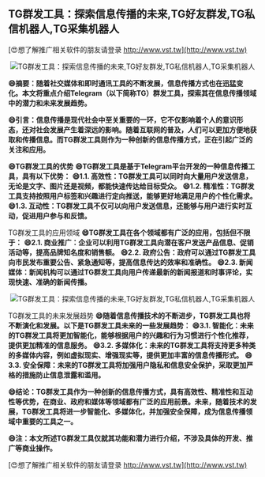 ## **TG群发工具：探索信息传播的未来,TG好友群发,TG私信机器人,TG采集机器人**

[😍想了解推广相关软件的朋友请登录 http://www.vst.tw](http://www.vst.tw)

 <center><img src="https://vst.tw/MP4/tuiguang/png/6.png" alt="TG群发工具：探索信息传播的未来,TG好友群发,TG私信机器人,TG采集机器人"></center>

**😄摘要：随着社交媒体和即时通讯工具的不断发展，信息传播方式也在迅猛变化。本文将重点介绍Telegram（以下简称TG）群发工具，探索其在信息传播领域中的潜力和未来发展趋势。**

**😄引言：信息传播是现代社会中至关重要的一环，它不仅影响着个人的意识形态，还对社会发展产生着深远的影响。随着互联网的普及，人们可以更加方便地获取和传播信息。而TG群发工具则作为一种创新的信息传播方式，正在引起广泛的关注和应用。**

**😄TG群发工具的优势**
**😄TG群发工具是基于Telegram平台开发的一种信息传播工具，具有以下优势：**
**😄1.1. 高效性：TG群发工具可以同时向大量用户发送信息，无论是文字、图片还是视频，都能快速传达给目标受众。**
**😄1.2. 精准性：TG群发工具支持按照用户标签和兴趣进行定向推送，能够更好地满足用户的个性化需求。**
**😄1.3. 互动性：TG群发工具不仅可以向用户发送信息，还能够与用户进行实时互动，促进用户参与和反馈。**

TG群发工具的应用领域
**😄TG群发工具在各个领域都有广泛的应用，包括但不限于：**
**😄2.1. 商业推广：企业可以利用TG群发工具向潜在客户发送产品信息、促销活动等，提高品牌知名度和销售额。**
**😄2.2. 政府公告：政府可以通过TG群发工具向市民发布重要公告、紧急通知等，提高信息传达的效率和准确性。**
**😄2.3. 新闻媒体：新闻机构可以通过TG群发工具向用户传递最新的新闻报道和时事评论，实现快速、准确的新闻传播。**

 <center><img src="https://vst.tw/MP4/tuiguang/png/6.png" alt="TG群发工具：探索信息传播的未来,TG好友群发,TG私信机器人,TG采集机器人"></center>

TG群发工具的未来发展趋势
**😄随着信息传播技术的不断进步，TG群发工具也将不断演化和发展。以下是TG群发工具未来的一些发展趋势：**
**😄3.1. 智能化：未来的TG群发工具将更加智能化，能够根据用户的兴趣和行为习惯进行个性化推荐，提供更加精准的信息服务。**
**😄3.2. 多媒体化：未来的TG群发工具将支持更多种类的多媒体内容，例如虚拟现实、增强现实等，提供更加丰富的信息传播形式。**
**😄3.3. 安全保障：未来的TG群发工具将加强用户隐私和信息安全保护，采取更加严格的措施防止信息泄露和滥用。**

**😄结论：TG群发工具作为一种创新的信息传播方式，具有高效性、精准性和互动性等优势，在商业、政府和媒体等领域都有广泛的应用前景。未来，随着技术的发展，TG群发工具将进一步智能化、多媒体化，并加强安全保障，成为信息传播领域中重要的工具之一。**

**😄注：本文所述TG群发工具仅就其功能和潜力进行介绍，不涉及具体的开发、推广等商业操作。**

[😍想了解推广相关软件的朋友请登录 http://www.vst.tw](http://www.vst.tw)




